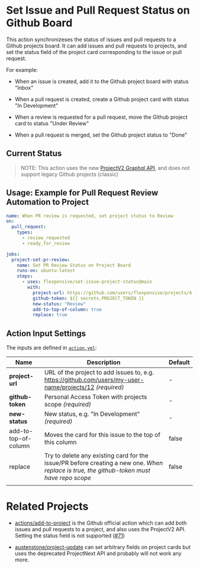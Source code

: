 # Set Issue and Pull Request Status on Github Board

This action synchronizeses the status of issues and pull requests to a Github projects board. It can add issues and pull requests to projects, and set the status field of the project card corresponding to the issue or pull request.

For example:

- When an issue is created, add it to the Github project board with status "Inbox"

- When a pull request is created, create a Github project card with status "In Development"

- When a review is requested for a pull request, move the Github project card to status "Under Review"

- When a pull request is merged, set the Github project status to "Done"

## Current Status

> NOTE: This action uses the new [ProjectV2 Graphql API](https://docs.github.com/en/issues/planning-and-tracking-with-projects/automating-your-project/using-the-api-to-manage-projects), and does not support legacy Github projects (classic)

## Usage: Example for Pull Request Review Automation to Project

```yml
name: When PR review is requested, set project status to Review
on:
  pull_request:
    types:
      - review_requested
      - ready_for_review

jobs:
  project-set-pr-review:
    name: Set PR Review Status on Project Board
    runs-on: ubuntu-latest
    steps:
      - uses: flexponsive/set-issue-project-status@main
        with:
          project-url: https://github.com/users/flexponsive/projects/4
          github-token: ${{ secrets.PROJECT_TOKEN }}
          new-status: "Review"
          add-to-top-of-column: true
          replace: true
```

## Action Input Settings
The inputs are defined in [`action.yml`](action.yml):

| Name | Description | Default |
| --- | - | - |
| **project-url** | URL of the project to add issues to, e.g. https://github.com/users/my-user-name/projects/12 *(required)* | - |
| **github-token** | Personal Access Token with projects scope *(required)* | - |
| **new-status** | New status, e.g. "In Development" *(required)* | - |
| add-to-top-of-column | Moves the card for this issue to the top of this column | false |
| replace | Try to delete any existing card for the issue/PR before creating a new one. *When replace is true, the github-token must have repo scope* | false |
|  | |  |


# Related Projects

- [actions/add-to-project](https://github.com/actions/add-to-project) is the Github official action which can add both issues and pull requests to a project, and also uses the ProjectV2 API. Setting the status field is not supported ([#71](https://github.com/actions/add-to-project/issues/71))

- [austenstone/project-update](https://github.com/austenstone/project-update) can set arbitrary fields on project cards but uses the deprecated ProjectNext API and probably will not work any more.

